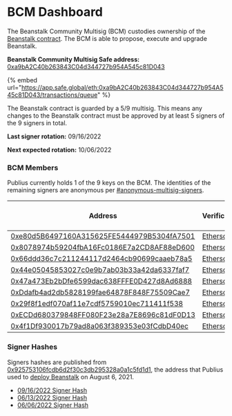 # BCM Dashboard

The Beanstalk Community Multisig (BCM) custodies ownership of the [Beanstalk contract](../../protocol/contracts.md). The BCM is able to propose, execute and upgrade Beanstalk.

**Beanstalk Community Multisig Safe address:** [0xa9bA2C40b263843C04d344727b954A545c81D043](https://etherscan.io/address/0xa9bA2C40b263843C04d344727b954A545c81D043)

{% embed url="https://app.safe.global/eth:0xa9bA2C40b263843C04d344727b954A545c81D043/transactions/queue" %}

The Beanstalk contract is guarded by a 5/9 multisig. This means any changes to the Beanstalk contract must be approved by at least 5 signers of the 9 signers in total.

**Last signer rotation:** 09/16/2022

**Next expected rotation:** 10/06/2022

### BCM Members

Publius currently holds 1 of the 9 keys on the BCM. The identities of the remaining signers are anonymous per [#anonymous-multisig-signers](bcm-process.md#anonymous-multisig-signers "mention").

| Address                                                                                                               | Verifications                                                                                     | Date of Last Verification |
| --------------------------------------------------------------------------------------------------------------------- | ------------------------------------------------------------------------------------------------- | ------------------------- |
| [0xe80d5B6497160A315625FE5444979B5304fA7501](https://etherscan.io/address/0xe80d5B6497160A315625FE5444979B5304fA7501) | [Etherscan](https://etherscan.io/verifiedSignatures?q=0xe80d5b6497160a315625fe5444979b5304fa7501) | 12/08/22                  |
| [0x8078974b59204fbA16Fc0186E7a2CD8AF88eD600](https://etherscan.io/address/0x8078974b59204fbA16Fc0186E7a2CD8AF88eD600) | [Etherscan](https://etherscan.io/verifiedSignatures?q=0x8078974b59204fba16fc0186e7a2cd8af88ed600) | 12/07/22                  |
| [0x66ddd36c7c211244117d2464cb90699caaeb78a5](https://etherscan.io/address/0x66ddd36c7c211244117d2464cb90699caaeb78a5) | [Etherscan](https://etherscan.io/verifiedSignatures?q=0x66ddd36c7c211244117d2464cb90699caaeb78a5) | 12/08/22                  |
| [0x44e05045853027c0e9b7ab03b33a42da6337faf7](https://etherscan.io/address/0x44e05045853027c0e9b7ab03b33a42da6337faf7) | [Etherscan](https://etherscan.io/verifiedSignatures?q=0x44e05045853027c0e9b7ab03b33a42da6337faf7) | 12/06/22                  |
| [0x47a473Eb2bDfe6599dac638FFFE0D427d8Ad6888](https://etherscan.io/address/0x47a473Eb2bDfe6599dac638FFFE0D427d8Ad6888) | [Etherscan](https://etherscan.io/verifiedSignatures?q=0x47a473eb2bdfe6599dac638fffe0d427d8ad6888) | 12/01/22                  |
| [0xDdafb4ad2db5828199fae64878F848F75509Cae7](https://etherscan.io/address/0xDdafb4ad2db5828199fae64878F848F75509Cae7) | [Etherscan](https://etherscan.io/verifiedSignatures?q=0xDdafb4ad2db5828199fae64878F848F75509Cae7) | 12/08/22                  |
| [0x29f8f1edf070af11e7cdf5759010ec711411f538](https://etherscan.io/address/0x29f8f1edf070af11e7cdf5759010ec711411f538) | [Etherscan](https://etherscan.io/verifiedSignatures?q=0x29f8f1edf070af11e7cdf5759010ec711411f538) | 12/08/22                  |
| [0xECDd680379848FF080F23e28a7E8696c81dF0D13](https://etherscan.io/address/0xECDd680379848FF080F23e28a7E8696c81dF0D13) | [Etherscan](https://etherscan.io/verifiedSignatures?q=0xecdd680379848ff080f23e28a7e8696c81df0d13) | 12/08/22                  |
| [0x4f1Df930017b79ad8a063f389353e03fCdbD40ec](https://etherscan.io/address/0x4f1Df930017b79ad8a063f389353e03fCdbD40ec) | [Etherscan](https://etherscan.io/verifiedSignatures?q=0x4f1df930017b79ad8a063f389353e03fcdbd40ec) | 12/08/22                  |

### Signer Hashes

Signers hashes are published from [0x925753106fcdb6d2f30c3db295328a0a1c5fd1d1](https://etherscan.io/address/0x925753106fcdb6d2f30c3db295328a0a1c5fd1d1), the address that Publius used to [deploy Beanstalk](https://etherscan.io/tx/0x40b23cea3aa6e1a7dd89bbcd24c67f6fa1f6d663d7609f14046cd6cf50b6ce86) on August 6, 2021.

* [09/16/2022 Signer Hash](https://etherscan.io/verifySig/10511)
* [06/13/2022 Signer Hash](https://etherscan.io/verifySig/7236)
* [06/06/2022 Signer Hash](https://etherscan.io/verifySig/7236)
